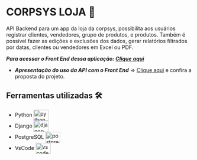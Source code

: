 # CORPSYS LOJA  🏬

 API Backend para um app da loja da corpsys, possibilita aos usuários registrar clientes, vendedores, grupo de produtos, e produtos. Também é possível fazer as edições e exclusões dos dados,
 gerar relatórios filtrados por datas, clientes ou vendedores em Excel ou PDF.

***Para acessar o Front End dessa aplicação: [Clique aqui](https://github.com/PdrNTC/corpsys_react)***

* ***Apresentação do uso da API com o Front End*** => [Clique aqui](#) e confira a proposta do projeto.

## Ferramentas utilizadas 🛠 
- Python <img align="center" alt="python" height="30" width="40" src="https://cdn.jsdelivr.net/gh/devicons/devicon/icons/python/python-original.svg">
- Django <img align="center" alt="django" height="30" width="40" src="https://cdn.jsdelivr.net/gh/devicons/devicon/icons/django/django-plain-wordmark.svg">
- PostgreSQL <img align="center" alt="postgresql" height="30" width="40" src="https://cdn.jsdelivr.net/gh/devicons/devicon/icons/postgresql/postgresql-original.svg">
- VsCode <img align="center" alt="vscode" height="30" width="40" src="https://cdn.jsdelivr.net/gh/devicons/devicon/icons/vscode/vscode-original.svg"> 
